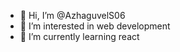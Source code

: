- 👋 Hi, I’m @AzhaguvelS06
- 👀 I’m interested in  web development
- 🌱 I’m currently learning react


<!---
AzhaguvelS06/AzhaguvelS06 is a ✨ special ✨ repository because its `README.md` (this file) appears on your GitHub profile.
You can click the Preview link to take a look at your changes.
--->
